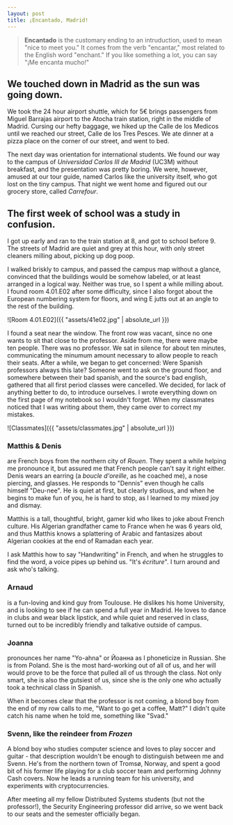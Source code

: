 ```yaml
---
layout: post
title: ¡Encantado, Madrid!
---
```


> **Encantado** is the customary ending to an intruduction, used to mean "nice to
> meet you." It comes from the verb "encantar," most related to the English word
> "enchant." If you like something a lot, you can say "¡Me encanta mucho!"

## We touched down in Madrid as the sun was going down. 

We took the 24 hour airport shuttle, which for 5€ brings passengers from Miguel Barrajas airport to the Atocha train station, right in the middle of Madrid. Cursing our hefty baggage, we hiked up the Calle de los Medicos until we reached our street, Calle de los Tres Pesces. We ate dinner at a pizza place on the corner of our street, and went to bed.

The next day was orientation for international students. We found our way to the campus of *Universidad Carlos III de Madrid* (UC3M) without breakfast, and the presentation was pretty boring. We were, however, amused at our tour guide, named Carlos like the university itself, who got lost on the tiny campus. That night we went home and figured out our grocery store, called *Carrefour*. 

## The first week of school was a study in confusion.

I got up early and ran to the train station at 8, and got to school before 9. The
streets of Madrid are quiet and grey at this hour, with only street cleaners
milling about, picking up dog poop.

I walked briskly to campus, and passed the campus map without a glance, convinced
that the buildings would be somehow labeled, or at least arranged in a logical
way. Neither was true, so I spent a while milling about. I found room 4.01.E02
after some difficulty, since I also forgot about the European numbering system
for floors, and wing E jutts out at an angle to the rest of the building.

![Room 4.01.E02]({{ "assets/41e02.jpg" | absolute_url }})

I found a seat near the window. The front row was vacant, since no one wants to
sit that close to the professor. Aside from me, there were maybe ten people. There
was no professor. We sat in silence for about ten minutes, communicating the minumum
amount necessary to allow people to reach their seats. After a while, we began to
get concerned: Were Spanish professors always this late? Someone went to ask on the
ground floor, and somewhere between their bad spanish, and the source's bad english,
gathered that all first period classes were cancelled. We decided, for lack of 
anything better to do, to introduce ourselves. I wrote everything down on the
first page of my notebook so I wouldn't forget. When my classmates noticed that I was writing about them, they came over to correct my mistakes. 

![Classmates]({{ "assets/classmates.jpg" | absolute_url }})

### Matthis & Denis

are French boys from the northern city of *Rouen*. They spent a while helping me
pronounce it, but assured me that French people can't say it right either. Denis
wears an earring (a *boucle d'oreille*, as he coached me), a nose piercing, and
glasses. He responds to "Dennis" even though he calls himself "Deu-nee". He is
quiet at first, but clearly studious, and when he begins to make fun of you, he is 
hard to stop, as I learned to my mixed joy and dismay.

Matthis is a tall, thoughtful, bright, gamer kid who likes to joke about French
culture. His Algerian grandfather came to France when he was 6 years old, and 
thus Matthis knows a splattering of Arabic and fantasizes about Algerian
cookies at the end of Ramadan each year.

I ask Matthis how to say "Handwriting" in French, and when he struggles to find
the word, a voice pipes up behind us. "It's *écriture*". I turn around and ask
who's talking. 

### Arnaud

is a fun-loving and kind guy from Toulouse. He dislikes his home University,
and is looking to see if he can spend a full year in Madrid. He loves to dance in clubs and wear black lipstick, and while quiet and reserved in class, turned out to be incredibly friendly and talkative outside of campus.

### Joanna

pronounces her name "Yo-ahna" or Йоанна as I phoneticize in Russian. She is
from Poland. She is the most hard-working out of all of us, and her will 
would prove to be the force that pulled all of us through the class. Not only
smart, she is also the gutsiest of us, since she is the only one who actually
took a technical class in Spanish. 

When it becomes clear that the professor is not coming, a blond boy from the
end of my row calls to me, "Want to go get a coffee, Matt?" I didn't quite
catch his name when he told me, something like "Svad."

### Svenn, like the reindeer from *Frozen*

A blond boy who studies computer science and loves to play soccer and guitar - that description wouldn't be enough to distinguish between me and Svenn. He's from the northern town of Tromsø, Norway, and spent a good bit of his former life playing for a club soccer team and performing Johnny Cash covers. Now he leads a running team for his university, and experiments with cryptocurrencies. 

After meeting all my fellow Distributed Systems students (but not the professor!), the Security Engineering professor did arrive, so we went back to our seats and the semester officially began. 




